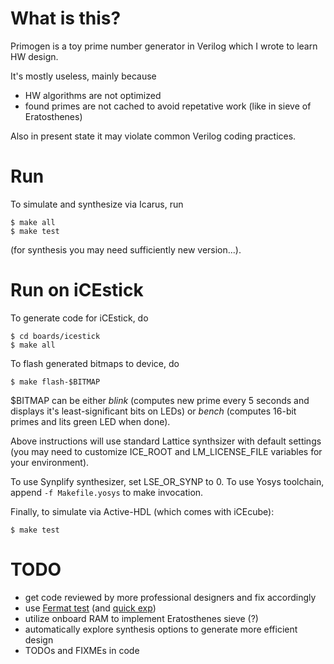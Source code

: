 # What is this?

Primogen is a toy prime number generator in Verilog which I wrote to
learn HW design.

It's mostly useless, mainly because
* HW algorithms are not optimized
* found primes are not cached to avoid repetative work (like in
sieve of Eratosthenes)

Also in present state it may violate common Verilog coding practices.

# Run

To simulate and synthesize via Icarus, run
```
$ make all
$ make test
```
(for synthesis you may need sufficiently new version...).

# Run on iCEstick

To generate code for iCEstick, do
```
$ cd boards/icestick
$ make all
```

To flash generated bitmaps to device, do
```
$ make flash-$BITMAP
```

$BITMAP can be either _blink_ (computes new prime every
5 seconds and displays it's least-significant bits on LEDs)
or _bench_ (computes 16-bit primes and lits green LED when
done).

Above instructions will use standard Lattice synthsizer
with default settings (you may need to customize
ICE\_ROOT and LM\_LICENSE\_FILE variables for your
environment).

To use Synplify synthesizer, set LSE\_OR\_SYNP to 0.
To use Yosys toolchain, append `-f Makefile.yosys`
to make invocation.

Finally, to simulate via Active-HDL (which comes
with iCEcube):
```
$ make test
```

# TODO

* get code reviewed by more professional designers and fix accordingly
* use [Fermat test](https://en.wikipedia.org/wiki/Fermat_primality_test) (and [quick exp](https://en.wikipedia.org/wiki/Modular_exponentiation))
* utilize onboard RAM to implement Eratosthenes sieve (?)
* automatically explore synthesis options to generate more efficient design
* TODOs and FIXMEs in code

